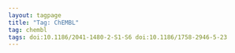 ```yaml
---
layout: tagpage
title: "Tag: ChEMBL"
tag: chembl
tags: doi:10.1186/2041-1480-2-S1-S6 doi:10.1186/1758-2946-5-23
---
```

